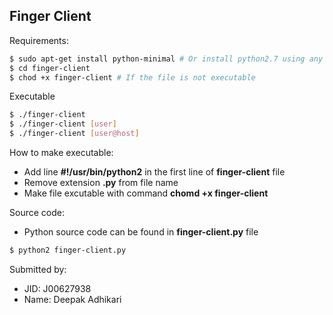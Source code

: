 Finger Client
-------------

Requirements:
```bash
$ sudo apt-get install python-minimal # Or install python2.7 using any package manager
$ cd finger-client
$ chod +x finger-client # If the file is not executable
```

Executable
```bash
$ ./finger-client 
$ ./finger-client [user]
$ ./finger-client [user@host]
```

How to make executable:
* Add line __#!/usr/bin/python2__ in the first line of __finger-client__ file 
* Remove extension __.py__ from file name
* Make file excutable with command __chomd +x finger-client__

Source code:
* Python source code can be found in __finger-client.py__ file
```bash
$ python2 finger-client.py
```

Submitted by:
* JID: J00627938
* Name: Deepak Adhikari